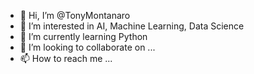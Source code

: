 - 👋 Hi, I’m @TonyMontanaro
- 👀 I’m interested in AI, Machine Learning, Data Science
- 🌱 I’m currently learning Python
- 💞️ I’m looking to collaborate on ...
- 📫 How to reach me ...

<!---
TonyMontanaro/TonyMontanaro is a ✨ special ✨ repository because its `README.md` (this file) appears on your GitHub profile.
You can click the Preview link to take a look at your changes.
--->
